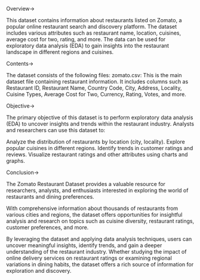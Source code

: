 Overview->

This dataset contains information about restaurants listed on Zomato, a popular online restaurant search and discovery platform. The dataset includes various attributes such as restaurant name, location, cuisines, average cost for two, rating, and more. The data can be used for exploratory data analysis (EDA) to gain insights into the restaurant landscape in different regions and cuisines.

Contents->

The dataset consists of the following files:
zomato.csv: This is the main dataset file containing restaurant information. It includes columns such as Restaurant ID, Restaurant Name, Country Code, City, Address, Locality, Cuisine Types, Average Cost for Two, Currency, Rating, Votes, and more.

Objective->

The primary objective of this dataset is to perform exploratory data analysis (EDA) to uncover insights and trends within the restaurant industry. Analysts and researchers can use this dataset to:

Analyze the distribution of restaurants by location (city, locality).
Explore popular cuisines in different regions.
Identify trends in customer ratings and reviews.
Visualize restaurant ratings and other attributes using charts and graphs.

Conclusion->

The Zomato Restaurant Dataset provides a valuable resource for researchers, analysts, and enthusiasts interested in exploring the world of restaurants and dining preferences. 

With comprehensive information about thousands of restaurants from various cities and regions, the dataset offers opportunities for insightful analysis and research on topics such as cuisine diversity, restaurant ratings, customer preferences, and more.

By leveraging the dataset and applying data analysis techniques, users can uncover meaningful insights, identify trends, and gain a deeper understanding of the restaurant industry. Whether studying the impact of online delivery services on restaurant ratings or examining regional variations in dining habits, the dataset offers a rich source of information for exploration and discovery.

